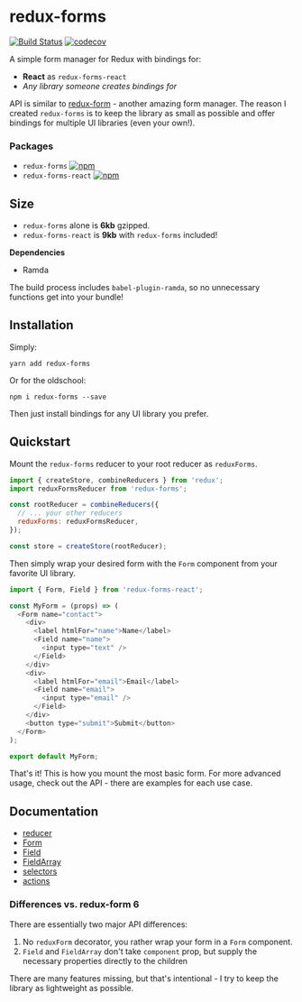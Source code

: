 # redux-forms

[![Build Status](https://travis-ci.org/oreqizer/redux-forms.svg?branch=master)](https://travis-ci.org/oreqizer/redux-forms)
[![codecov](https://codecov.io/gh/oreqizer/redux-forms/branch/master/graph/badge.svg)](https://codecov.io/gh/oreqizer/redux-forms)

A simple form manager for Redux with bindings for:

* **React** as `redux-forms-react`
* _Any library someone creates bindings for_

API is similar to [redux-form](https://github.com/erikras/redux-form) - another amazing form manager. The reason I created `redux-forms` is to keep the library as small as possible and offer bindings for multiple UI libraries (even your own!).

### Packages

* `redux-forms` [![npm](https://img.shields.io/npm/v/redux-forms.svg)](https://www.npmjs.com/package/redux-forms)
* `redux-forms-react` [![npm](https://img.shields.io/npm/v/redux-forms-react.svg)](https://www.npmjs.com/package/redux-forms-react)

## Size

* `redux-forms` alone is **6kb** gzipped.
* `redux-forms-react` is **9kb** with `redux-forms` included!

**Dependencies**

* Ramda

The build process includes `babel-plugin-ramda`, so no unnecessary functions get into your bundle!

## Installation

Simply:

`yarn add redux-forms`

Or for the oldschool:

`npm i redux-forms --save`

Then just install bindings for any UI library you prefer.

## Quickstart

Mount the `redux-forms` reducer to your root reducer as `reduxForms`.

```js
import { createStore, combineReducers } from 'redux';
import reduxFormsReducer from 'redux-forms';

const rootReducer = combineReducers({
  // ... your other reducers
  reduxForms: reduxFormsReducer,
});

const store = createStore(rootReducer);
```

Then simply wrap your desired form with the `Form` component from your favorite UI library.

```js
import { Form, Field } from 'redux-forms-react';

const MyForm = (props) => (
  <Form name="contact">
    <div>
      <label htmlFor="name">Name</label>
      <Field name="name">
        <input type="text" />
      </Field>
    </div>
    <div>
      <label htmlFor="email">Email</label>
      <Field name="email">
        <input type="email" />
      </Field>
    </div>
    <button type="submit">Submit</button>
  </Form>
);

export default MyForm;
```

That's it! This is how you mount the most basic form. For more advanced usage, check out the API - there are examples for each use case.

## Documentation

* [reducer](https://oreqizer.gitbooks.io/redux-forms/content/reducer.html)
* [Form](https://oreqizer.gitbooks.io/redux-forms/content/form.html)
* [Field](https://oreqizer.gitbooks.io/redux-forms/content/field.html)
* [FieldArray](https://oreqizer.gitbooks.io/redux-forms/content/fieldarray.html)
* [selectors](https://oreqizer.gitbooks.io/redux-forms/content/selectors.html)
* [actions](https://oreqizer.gitbooks.io/redux-forms/content/actions.html)

### Differences vs. redux-form 6

There are essentially two major API differences:

1. No `reduxForm` decorator, you rather wrap your form in a `Form` component.
2. `Field` and `FieldArray` don't take `component` prop, but supply the necessary properties 
directly to the children

There are many features missing, but that's intentional - I try to keep the library as 
lightweight as possible.
